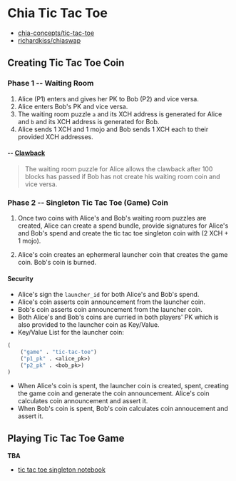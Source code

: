 # Chia Tic Tac Toe
- [chia-concepts/tic-tac-toe](https://github.com/kimsk/chia-concepts/blob/main/notebooks/misc/tic-tac-toe/README.md)
- [richardkiss/chiaswap](https://github.com/richardkiss/chiaswap)


## Creating Tic Tac Toe Coin

### Phase 1 -- Waiting Room
1. Alice (P1) enters and gives her PK to Bob (P2) and vice versa.
2. Alice enters Bob's PK and vice versa.
3. The waiting room puzzle `a` and its XCH address is generated for Alice and `b` and its XCH address is generated for Bob.
4. Alice sends 1 XCH and 1 mojo and Bob sends 1 XCH each to their provided XCH addresses.

#### -- [Clawback](./notebook/clawback.ipynb)
> The waiting room puzzle for Alice allows the clawback after 100 blocks has passed if Bob has not create his waiting room coin and vice versa.

### Phase 2 -- Singleton Tic Tac Toe (Game) Coin
1. Once two coins with Alice's and Bob's waiting room puzzles are created, Alice can create a spend bundle, provide signatures for Alice's and Bob's spend and create the tic tac toe singleton coin with (2 XCH + 1 mojo).

2. Alice's coin creates an ephermeral launcher coin that creates the game coin. Bob's coin is burned.


#### Security
- Alice's sign the `launcher_id` for both Alice's and Bob's spend.
- Alice's coin asserts coin announcement from the launcher coin.
- Bob's coin asserts coin announcement from the launcher coin.
- Both Alice's and Bob's coins are curried in both players' PK which is also provided to the launcher coin as Key/Value.
- Key/Value List for the launcher coin:
```clojure
(
    ("game" . "tic-tac-toe")
    ("p1_pk" . <alice_pk>)
    ("p2_pk" . <bob_pk>)
)
```

- When Alice's coin is spent, the launcher coin is created, spent, creating the game coin and generate the coin announcement. Alice's coin calculates coin announcement and assert it.
- When Bob's coin is spent, Bob's coin calculates coin annoucement and assert it.

## Playing Tic Tac Toe Game
**TBA**
- [tic tac toe singleton notebook](https://github.com/kimsk/chia-concepts/blob/main/notebooks/misc/tic-tac-toe/singleton.ipynb)

